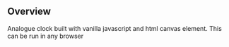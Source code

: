 ## Overview
Analogue clock built with vanilla javascript and html canvas element. This can be run in any browser